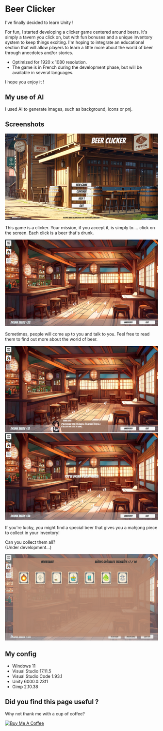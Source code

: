 # Beer Clicker

I've finally decided to learn Unity !

For fun, I started developing a clicker game centered around beers. It's simply a tavern you click on, but with fun bonuses and a unique inventory system to keep things exciting. I'm hoping to integrate an educational section that will allow players to learn a little more about the world of beer through anecdotes and/or stories.

* Optimized for 1920 x 1080 resolution.
* The game is in French during the development phase, but will be available in several languages.

I hope you enjoy it !  

## My use of AI

I used AI to generate images, such as background, icons or pnj.

## Screenshots

![ScreenShot](https://github.com/AlexisAmand/Beer-Clicker/blob/main/screenshots/beer-01.png)

This game is a clicker. Your mission, if you accept it, is simply to.... click on the screen. Each click is a beer that's drunk.

![ScreenShot](https://github.com/AlexisAmand/Beer-Clicker/blob/main/screenshots/beer-02.png)

Sometimes, people will come up to you and talk to you. Feel free to read them to find out more about the world of beer.

![ScreenShot](https://github.com/AlexisAmand/Beer-Clicker/blob/main/screenshots/beer-03.png)
![ScreenShot](https://github.com/AlexisAmand/Beer-Clicker/blob/main/screenshots/beer-04.png)

If you're lucky, you might find a special beer that gives you a mahjong piece to collect in your inventory! 

Can you collect them all?  
(Under development...)

![ScreenShot](https://github.com/AlexisAmand/Beer-Clicker/blob/main/screenshots/beer-05.png)

##  My config

* Windows 11
* Visual Studio 17.11.5
* Visual Studio Code 1.93.1
* Unity 6000.0.23f1
* Gimp 2.10.38

## Did you find this page useful ?

Why not thank me with a cup of coffee?

<a href="https://www.buymeacoffee.com/alexisamand" target="_blank"><img src="https://cdn.buymeacoffee.com/buttons/v2/default-blue.png" alt="Buy Me A Coffee" width="210" ></a>





